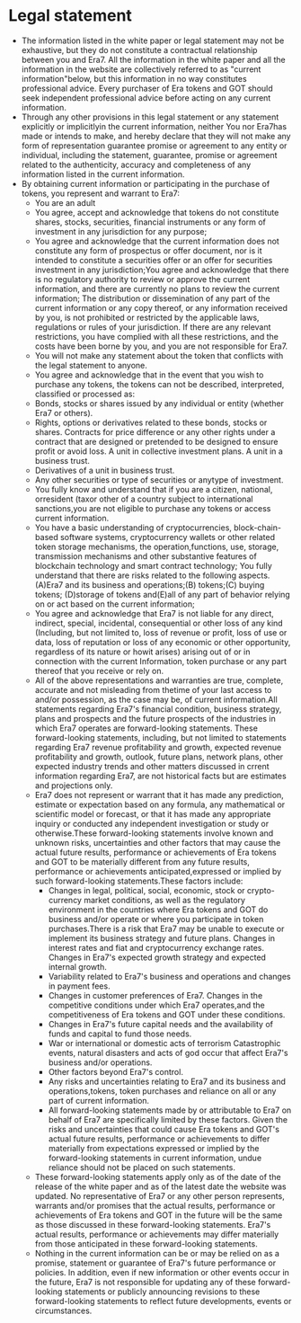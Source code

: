 # Legal statement

* The information listed in the white paper or legal statement may not be exhaustive, but they do not constitute a contractual relationship between you and Era7. All the information in the white paper and all the information in the website are collectively referred to as "current information"below, but this information in no way constitutes professional advice. Every purchaser of Era tokens and GOT should seek independent professional advice before acting on any current information.&#x20;
* Through any other provisions in this legal statement or any statement explicitly or implicitlyin the current information, neither You nor Era7has made or intends to make, and hereby declare that they will not make any form of representation guarantee promise or agreement to any entity or individual, including the statement, guarantee, promise or agreement related to the authenticity, accuracy and completeness of any information listed in the current information.&#x20;
* By obtaining current information or participating in the purchase of tokens, you represent and warrant to Era7:&#x20;
  * You are an adult&#x20;
  * You agree, accept and acknowledge that tokens do not constitute shares, stocks, securities, financial instruments or any form of investment in any jurisdiction for any purpose;&#x20;
  * You agree and acknowledge that the current information does not constitute any form of prospectus or offer document, nor is it intended to constitute a securities offer or an offer for securities investment in any jurisdiction;You agree and acknowledge that there is no regulatory authority to review or approve the current information, and there are currently no plans to review the current information; The distribution or dissemination of any part of the current information or any copy thereof, or any information received by you, is not prohibited or restricted by the applicable laws, regulations or rules of your jurisdiction. If there are any relevant restrictions, you have complied with all these restrictions, and the costs have been borne by you, and you are not responsible for Era7.&#x20;
  * You will not make any statement about the token that conflicts with the legal statement to anyone.&#x20;
  * You agree and acknowledge that in the event that you wish to purchase any tokens, the tokens can not be described, interpreted, classified or processed as:&#x20;
  * Bonds, stocks or shares issued by any individual or entity (whether Era7 or others).&#x20;
  * Rights, options or derivatives related to these bonds, stocks or shares. Contracts for price difference or any other rights under a contract that are designed or pretended to be designed to ensure profit or avoid loss. A unit in collective investment plans. A unit in a business trust.&#x20;
  * Derivatives of a unit in business trust.&#x20;
  * Any other securities or type of securities or anytype of investment.&#x20;
  * You fully know and understand that if you are a citizen, national, orresident (taxor other of a country subject to international sanctions,you are not eligible to purchase any tokens or access current information.
  * You have a basic understanding of cryptocurrencies, block-chain-based software systems, cryptocurrency wallets or other related token storage mechanisms, the operation,functions, use, storage, transmission mechanisms and other substantive features of blockchain technology and smart contract technology; You fully understand that there are risks related to the following aspects. (A)Era7 and its business and operations;(B) tokens;(C) buying tokens; (D)storage of tokens and(E)all of any part of behavior relying on or act based on the current information;&#x20;
  * You agree and acknowledge that Era7 is not liable for any direct, indirect, special, incidental, consequential or other loss of any kind (Including, but not limited to, loss of revenue or profit, loss of use or data, loss of reputation or loss of any economic or other opportunity, regardless of its nature or howit arises) arising out of or in connection with the current Information, token purchase or any part thereof that you receive or rely on.
  * &#x20;All of the above representations and warranties are true, complete, accurate and not misleading from thetime of your last access to and/or possession, as the case may be, of current information.All statements regarding Era7's financial condition, business strategy, plans and prospects and the future prospects of the industries in which Era7 operates are forward-looking statements. These forward-looking statements, including, but not limited to statements regarding Era7 revenue profitability and growth, expected revenue profitability and growth, outlook, future plans, network plans, other expected industry trends and other matters discussed in crrent information regarding Era7, are not historical facts but are estimates and projections only.&#x20;
  * Era7 does not represent or warrant that it has made any prediction, estimate or expectation based on any formula, any mathematical or scientific model or forecast, or that it has made any appropriate inquiry or conducted any independent investigation or study or otherwise.These forward-looking statements involve known and unknown risks, uncertainties and other factors that may cause the actual future results, performance or achievements of Era tokens and GOT to be materially different from any future results, performance or achievements anticipated,expressed or implied by such forward-looking statements.These factors include:
    * &#x20;Changes in legal, political, social, economic, stock or crypto-currency market conditions, as well as the regulatory environment in the countries where Era tokens and GOT do business and/or operate or where you participate in token purchases.There is a risk that Era7 may be unable to execute or implement its business strategy and future plans. Changes in interest rates and fiat and cryptocurrency exchange rates. Changes in Era7's expected growth strategy and expected internal growth.&#x20;
    * Variability related to Era7's business and operations and changes in payment fees.
    * Changes in customer preferences of Era7. Changes in the competitive conditions under which Era7 operates,and the competitiveness of Era tokens and GOT under these conditions.&#x20;
    * Changes in Era7's future capital needs and the availability of funds and capital to fund those needs.&#x20;
    * War or international or domestic acts of terrorism Catastrophic events, natural disasters and acts of god occur that affect Era7's business and/or operations.&#x20;
    * Other factors beyond Era7's control.&#x20;
    * Any risks and uncertainties relating to Era7 and its business and operations,tokens, token purchases and reliance on all or any part of current information.&#x20;
    * All forward-looking statements made by or attributable to Era7 on behalf of Era7 are specifically limited by these factors. Given the risks and uncertainties that could cause Era tokens and GOT's actual future results, performance or achievements to differ materially from expectations expressed or implied by the forward-looking statements in current information, undue reliance should not be placed on such statements.
  * These forward-looking statements apply only as of the date of the release of the white paper and as of the latest date the website was updated. No representative of Era7 or any other person represents, warrants and/or promises that the actual results, performance or achievements of Era tokens and GOT in the future will be the same as those discussed in these forward-looking statements. Era7's actual results, performance or achievements may differ materially from those anticipated in these forward-looking statements.
  * &#x20;Nothing in the current information can be or may be relied on as a promise, statement or guarantee of Era7's future performance or policies. In addition, even if new information or other events occur in the future, Era7 is not responsible for updating any of these forward-looking statements or publicly announcing revisions to these forward-looking statements to reflect future developments, events or circumstances.
